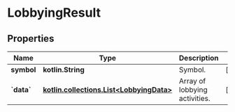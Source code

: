 
# LobbyingResult

## Properties
Name | Type | Description | Notes
------------ | ------------- | ------------- | -------------
**symbol** | **kotlin.String** | Symbol. |  [optional]
**&#x60;data&#x60;** | [**kotlin.collections.List&lt;LobbyingData&gt;**](LobbyingData.md) | Array of lobbying activities. |  [optional]



